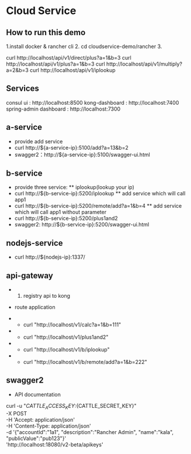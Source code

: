 # Cloud Service

## How to run this demo
1.install docker & rancher cli
2. cd cloudservice-demo/rancher
3. 

curl http://localhost/api/v1/direct/plus?a=1&b=3
curl http://localhost/api/v1/plus?a=1&b=3
curl http://localhost/api/v1/multiply?a=2&b=3
curl http://localhost/api/v1/iplookup



## Services
consul ui : http://localhost:8500
kong-dashboard : http://localhost:7400
spring-admin dashboard : http://localhost:7300


## a-service
* provide add service
* curl http://${a-service-ip}:5100/add?a=13&b=2
* swagger2：http://${a-service-ip}:5100/swagger-ui.html

## b-service
* provide three service:
** iplookup(lookup your ip)
* curl http://${b-service-ip}:5200/iplookup
** add service which will call app1
* curl http://${b-service-ip}:5200/remote/add?a=1&b=4
** add service which will call app1 without parameter
* curl http://${b-service-ip}:5200/plus1and2
* swagger2: http://${b-service-ip}:5200/swagger-ui.html

## nodejs-service
* curl http://${nodejs-ip}:1337/



## api-gateway
* 1. registry api to kong

* route application
* * curl "http://localhost/v1/calc?a=1&b=111"
* * curl "http://localhost/v1/plus1and2"
* * curl "http://localhost/v1/b/iplookup"
* * curl "http://localhost/v1/b/remote/add?a=1&b=222"

## swagger2
* API documentation










curl -u "${CATTLE_ACCESS_KEY}:${CATTLE_SECRET_KEY}" \
-X POST \
-H 'Accept: application/json' \
-H 'Content-Type: application/json' \
-d '{"accountId":"1a1", "description":"Rancher Admin", "name":"kala", "publicValue":"pub123"}' \
'http://localhost:18080/v2-beta/apikeys'